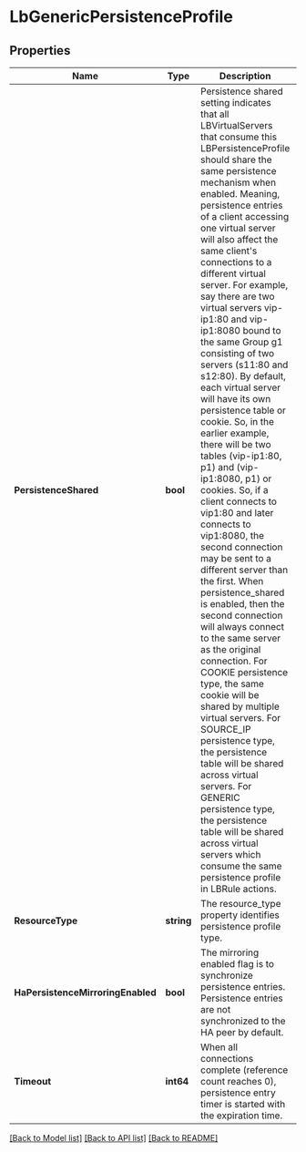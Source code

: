 # LbGenericPersistenceProfile

## Properties
Name | Type | Description | Notes
------------ | ------------- | ------------- | -------------
**PersistenceShared** | **bool** | Persistence shared setting indicates that all LBVirtualServers that consume this LBPersistenceProfile should share the same persistence mechanism when enabled.  Meaning, persistence entries of a client accessing one virtual server will also affect the same client&#x27;s connections to a different virtual server. For example, say there are two virtual servers vip-ip1:80 and vip-ip1:8080 bound to the same Group g1 consisting of two servers (s11:80 and s12:80). By default, each virtual server will have its own persistence table or cookie. So, in the earlier example, there will be two tables (vip-ip1:80, p1) and (vip-ip1:8080, p1) or cookies. So, if a client connects to vip1:80 and later connects to vip1:8080, the second connection may be sent to a different server than the first.  When persistence_shared is enabled, then the second connection will always connect to the same server as the original connection. For COOKIE persistence type, the same cookie will be shared by multiple virtual servers. For SOURCE_IP persistence type, the persistence table will be shared across virtual servers. For GENERIC persistence type, the persistence table will be shared across virtual servers which consume the same persistence profile in LBRule actions.  | [optional] [default to false]
**ResourceType** | **string** | The resource_type property identifies persistence profile type.  | [default to null]
**HaPersistenceMirroringEnabled** | **bool** | The mirroring enabled flag is to synchronize persistence entries. Persistence entries are not synchronized to the HA peer by default.  | [optional] [default to false]
**Timeout** | **int64** | When all connections complete (reference count reaches 0), persistence entry timer is started with the expiration time.  | [optional] [default to 300]

[[Back to Model list]](../README.md#documentation-for-models) [[Back to API list]](../README.md#documentation-for-api-endpoints) [[Back to README]](../README.md)

